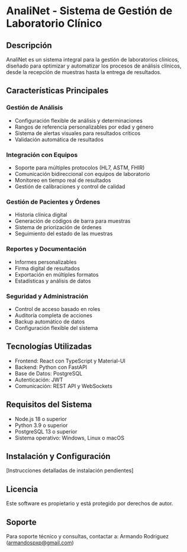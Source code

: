 # AnaliNet - Sistema de Gestión de Laboratorio Clínico

## Descripción
AnaliNet es un sistema integral para la gestión de laboratorios clínicos, diseñado para optimizar y automatizar los procesos de análisis clínicos, desde la recepción de muestras hasta la entrega de resultados. 

## Características Principales

### Gestión de Análisis
- Configuración flexible de análisis y determinaciones
- Rangos de referencia personalizables por edad y género
- Sistema de alertas visuales para resultados críticos
- Validación automática de resultados

### Integración con Equipos
- Soporte para múltiples protocolos (HL7, ASTM, FHIR)
- Comunicación bidireccional con equipos de laboratorio
- Monitoreo en tiempo real de resultados
- Gestión de calibraciones y control de calidad

### Gestión de Pacientes y Órdenes
- Historia clínica digital
- Generación de códigos de barra para muestras
- Sistema de priorización de órdenes
- Seguimiento del estado de las muestras

### Reportes y Documentación
- Informes personalizables
- Firma digital de resultados
- Exportación en múltiples formatos
- Estadísticas y análisis de datos

### Seguridad y Administración
- Control de acceso basado en roles
- Auditoría completa de acciones
- Backup automático de datos
- Configuración flexible del sistema

## Tecnologías Utilizadas
- Frontend: React con TypeScript y Material-UI
- Backend: Python con FastAPI
- Base de Datos: PostgreSQL
- Autenticación: JWT
- Comunicación: REST API y WebSockets

## Requisitos del Sistema
- Node.js 18 o superior
- Python 3.9 o superior
- PostgreSQL 13 o superior
- Sistema operativo: Windows, Linux o macOS

## Instalación y Configuración
[Instrucciones detalladas de instalación pendientes]

## Licencia
Este software es propietario y está protegido por derechos de autor.

## Soporte
Para soporte técnico y consultas, contactar a:
Armando Rodriguez (armandospxp@gmail.com)
